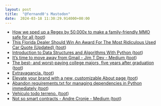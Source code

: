 ```yaml
---
layout: post
title:  "@fernand0's Mastodon"
date:  2024-03-18 11:30:29.914000+00:00
---
```

*  [How we sped up a Regex by 50,000x to make a family-friendly MMO safe for all ](https://dev.to/tyteen4a03/how-we-sped-up-a-regex-by-50000x-to-make-a-family-friendly-mmo-safe-for-all-2kk) ([toot](https://mastodon.social/@fernand0/112116461070732030))
*  [This Florida Dealer Should Win An Award For The Most Ridiculous Used Car Quote (Updated) ](https://jalopnik.com/this-florida-dealer-should-win-an-award-for-the-most-ri-184855540) ([toot](https://mastodon.social/@fernand0/112116131141077599))
*  [Introduction to Data Structures and Algorithms With Python ](https://dev.to/smartjeff/introduction-to-data-structures-and-algorithms-with-python-33c) ([toot](https://mastodon.social/@fernand0/112116012447577983))
*  [It’s time to move away from Gmail - Jim T Dev - Medium ](https://medium.com/@jimtdev/its-time-to-move-away-from-gmail-989bd859a81) ([toot](https://mastodon.social/@fernand0/112114385368853082))
*  [The best- and worst-paying college majors, five years after graduation ](https://www.cnbc.com/2022/02/12/the-best-and-worst-paying-college-majors-five-years-after-graduation.htm) ([toot](https://mastodon.social/@fernand0/112112415886889168))
*  [Extravagancia. ](https://avecesunafoto.wordpress.com/2024/03/17/extravagancia) ([toot](https://mastodon.social/@fernand0/112112413069164822))
*  [Elevate your brand with a new, customizable About page ](https://blog.medium.com/elevate-your-brand-with-a-new-customizable-about-page-3392eb9fba7) ([toot](https://mastodon.social/@fernand0/112112232287051472))
*  [Abandon requirements.txt for managing dependencies in Python immediately  ](https://medium.com/@ramalhodevitor/abandon-requirements-txt-for-managing-dependencies-in-python-immediately-50b1c45b824a) ([toot](https://mastodon.social/@fernand0/112112036958656339))
*  [Vehículo todo terreno. ](https://www.flickr.com/photos/fernand0/53565019754) ([toot](https://mastodon.social/@fernand0/112111809931968342))
*  [Not so smart contracts - Andre Cronje - Medium ](https://andrecronje.medium.com/not-so-smart-contracts-8c9ab4368d2) ([toot](https://mastodon.social/@fernand0/112111703437616122))
